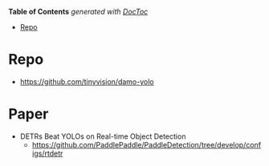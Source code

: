 <!-- START doctoc generated TOC please keep comment here to allow auto update -->
<!-- DON'T EDIT THIS SECTION, INSTEAD RE-RUN doctoc TO UPDATE -->
**Table of Contents**  *generated with [DocToc](https://github.com/thlorenz/doctoc)*

- [Repo](#repo)

<!-- END doctoc generated TOC please keep comment here to allow auto update -->



# Repo

- https://github.com/tinyvision/damo-yolo


# Paper

- DETRs Beat YOLOs on Real-time Object Detection
  - https://github.com/PaddlePaddle/PaddleDetection/tree/develop/configs/rtdetr

